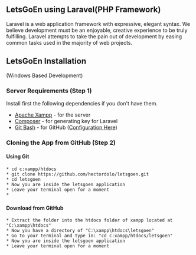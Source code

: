## LetsGoEn using Laravel(PHP Framework)

Laravel is a web application framework with expressive, elegant syntax. We believe development must be an enjoyable, creative experience to be truly fulfilling. Laravel attempts to take the pain out of development by easing common tasks used in the majority of web projects.

## LetsGoEn Installation
(Windows Based Development)

### Server Requirements (Step 1)

Install first the following dependencies if you don't have them.
* [Apache Xampp](https://www.apachefriends.org/index.html) - for the server
* [Composer](https://getcomposer.org/download/) - for generating key for Laravel
* [Git Bash](https://git-scm.com/downloads) - for GitHub ([Configuration Here](https://help.github.com/articles/set-up-git/)) 

### Cloning the App from GitHub (Step 2)
 
#### Using Git
    * cd c:xampp/htdocs
    * git clone https://github.com/hectordolo/letsgoen.git
    * cd letsgoen
    * Now you are inside the letsgoen application
    * Leave your terminal open for a moment
    * 
    
#### Download from GitHub
    * Extract the folder into the htdocs folder of xampp located at "C:\xampp\htdocs"
    * Now you have a directory of "C:\xampp\htdocs\letsgoen" 
    * Go to your terminal and type in: "cd c:xampp/htdocs/letsgoen"
    * Now you are inside the letsgoen application
    * Leave your terminal open for a moment
    
